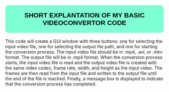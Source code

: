<h2 style="
    background-color:aquamarine;
    color: black;
    padding: 20px;
    border-radius:10px;
    text-align: center;
    font-family: 'Franklin Gothic Medium', 'Arial Narrow', Arial, sans-serif;
    text-transform: uppercase;">Short Explantation of My basic VideoConvertor Code</h2>
  
This code will create a GUI window with three buttons: one for selecting the input video file, 
one for selecting the output file path, and one for starting the conversion process.
The input video file should be in .mp4, .avi, or .mkv format. The output file will be in .mp4 format.
When the conversion process starts, the input video file is read and the output video file is created with
the same video codec, frame rate, width, and height as the input video. The frames are then read from the input
file and written to the output file until the end of the file is reached.
Finally, a message box is displayed
to indicate that the conversion process has completed.
